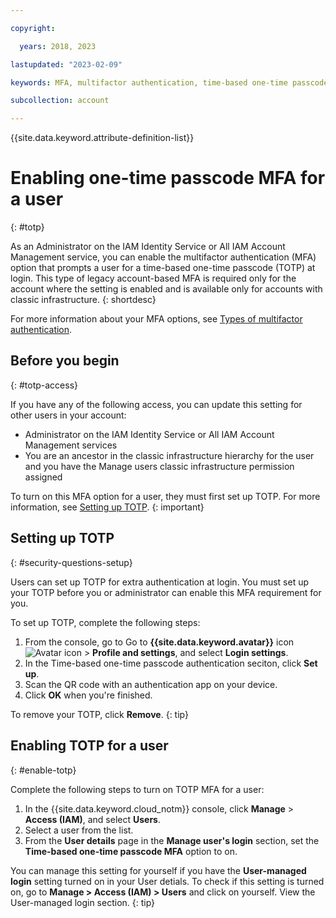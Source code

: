 ```yaml
---

copyright:

  years: 2018, 2023

lastupdated: "2023-02-09"

keywords: MFA, multifactor authentication, time-based one-time passcode, TOTP

subcollection: account

---
```


{{site.data.keyword.attribute-definition-list}}

# Enabling one-time passcode MFA for a user
{: #totp}

As an Administrator on the IAM Identity Service or All IAM Account Management service, you can enable the multifactor authentication (MFA) option that prompts a user for a time-based one-time passcode (TOTP) at login. This type of legacy account-based MFA is required only for the account where the setting is enabled and is available only for accounts with classic infrastructure.
{: shortdesc}

For more information about your MFA options, see [Types of multifactor authentication](/docs/account?topic=account-types).

## Before you begin
{: #totp-access}

If you have any of the following access, you can update this setting for other users in your account:

* Administrator on the IAM Identity Service or All IAM Account Management services
* You are an ancestor in the classic infrastructure hierarchy for the user and you have the Manage users classic infrastructure permission assigned

To turn on this MFA option for a user, they must first set up TOTP. For more information, see [Setting up TOTP](/docs/account?topic=account-totp#totp-setup).
{: important}

## Setting up TOTP
{: #security-questions-setup}

Users can set up TOTP for extra authentication at login. You must set up your TOTP before you or administrator can enable this MFA requirement for you.

To set up TOTP, complete the following steps:
1. From the console, go to Go to **{{site.data.keyword.avatar}}** icon ![Avatar icon](../icons/i-avatar-icon.svg "Avatar") > **Profile and settings**, and select **Login settings**.
2. In the Time-based one-time passcode authentication seciton, click **Set up**.
3. Scan the QR code with an authentication app on your device.
4. Click **OK** when you're finished.

To remove your TOTP, click **Remove**.
{: tip}


## Enabling TOTP for a user
{: #enable-totp}

Complete the following steps to turn on TOTP MFA for a user:

1. In the {{site.data.keyword.cloud_notm}} console, click **Manage** &gt; **Access (IAM)**, and select **Users**.
2. Select a user from the list.
3. From the **User details** page in the **Manage user's login** section, set the **Time-based one-time passcode MFA** option to on.

You can manage this setting for yourself if you have the **User-managed login** setting turned on in your User detials. To check if this setting is turned on, go to **Manage > Access (IAM) > Users** and click on yourself. View the User-managed login section.
{: tip}
